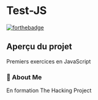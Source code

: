 # Test-JS

[![forthebadge](https://forthebadge.com/images/badges/made-with-javascript.svg)](https://forthebadge.com)



## Aperçu du projet

Premiers exercices en JavaScript

### 🚀 About Me

En formation The Hacking Project
